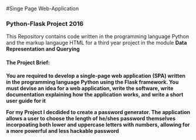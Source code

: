 #Singe Page Web-Application
<h3> Python-Flask Project 2016 </h3>
<p> This Repository contains code written in the programming language Python and the markup langauge HTML for a third year project in the module <b> Data Representation and Querying <p> 
<h4> The Project Brief: </h4>
          You are required to develop a single-page web application (SPA) written
           in the programming language Python  using the Flask framework.
           You must devise an idea for a web application, write the software, write
           documentation explaining how the application works, and write a short user
           guide for it 
          
<p> For my Project I decdided to create a password generator. The application allows a user to choose the length of he/shes password themselves incorpoating both lower and uppercase letters with numbers, allowing for a more powerful and less hackable password <p>  

